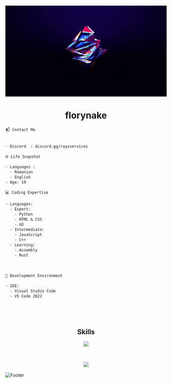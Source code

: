 ![Header](./1.png)

<h1 align="center">florynake</h1>
<a href="https://shock.lol/florynake"></a>
<a href="https://discord.gg/rayxservices"></a>

```
📬 Contact Me


- Discord  : discord.gg/rayxservices

🌐 Life Snapshot

- Languages : 
  - Romanian
  - English
- Age: 19

💻 Coding Expertise

- Languages:
  - Expert: 
    - Python
    - HTML & CSS
    - GO
  - Intermediate:
    - JavaScript
    - C++
  - Learning:
    - Assembly
    - Rust



🔧 Development Environment

- IDE:
  - Visual Studio Code
  - VS Code 2022



```
<br>
<h2 align="center">Skills </h2>
<p align="center">
  <a href="https://skillicons.dev">
    <img src="https://skillicons.dev/icons?i=python,golang,js,vscode,c,cpp,cs,html,css" />
  </a>
</p>
<br>

<p align="center">
  <img src="https://github-readme-stats.vercel.app/api/?username=florynake&title_color=219ebc&text_color=bde0fe&show_icons=true&bg_color=00000000&hide_border=true&icon_color=674fc9&hide_title=false&count_private=true" />
</p>

![Footer](./2.png)
